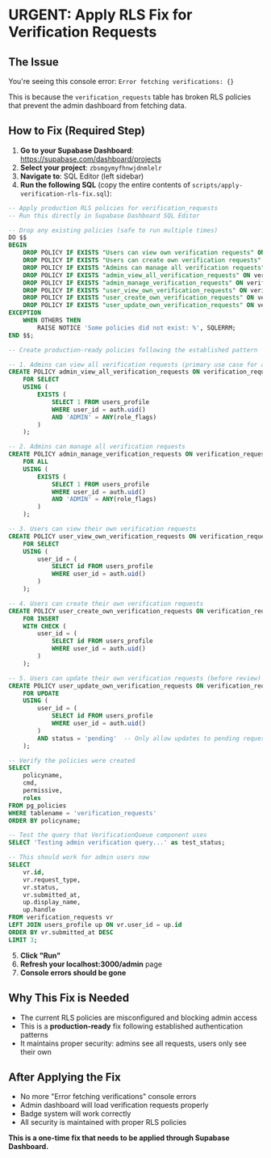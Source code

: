 # URGENT: Apply RLS Fix for Verification Requests

## The Issue
You're seeing this console error: `Error fetching verifications: {}`

This is because the `verification_requests` table has broken RLS policies that prevent the admin dashboard from fetching data.

## How to Fix (Required Step)

1. **Go to your Supabase Dashboard**: https://supabase.com/dashboard/projects
2. **Select your project**: `zbsmgymyfhnwjdnmlelr` 
3. **Navigate to**: SQL Editor (left sidebar)
4. **Run the following SQL** (copy the entire contents of `scripts/apply-verification-rls-fix.sql`):

```sql
-- Apply production RLS policies for verification_requests
-- Run this directly in Supabase Dashboard SQL Editor

-- Drop any existing policies (safe to run multiple times)
DO $$
BEGIN
    DROP POLICY IF EXISTS "Users can view own verification requests" ON verification_requests;
    DROP POLICY IF EXISTS "Users can create own verification requests" ON verification_requests;
    DROP POLICY IF EXISTS "Admins can manage all verification requests" ON verification_requests;
    DROP POLICY IF EXISTS "admin_view_all_verification_requests" ON verification_requests;
    DROP POLICY IF EXISTS "admin_manage_verification_requests" ON verification_requests;
    DROP POLICY IF EXISTS "user_view_own_verification_requests" ON verification_requests;
    DROP POLICY IF EXISTS "user_create_own_verification_requests" ON verification_requests;
    DROP POLICY IF EXISTS "user_update_own_verification_requests" ON verification_requests;
EXCEPTION
    WHEN OTHERS THEN 
        RAISE NOTICE 'Some policies did not exist: %', SQLERRM;
END $$;

-- Create production-ready policies following the established pattern

-- 1. Admins can view all verification requests (primary use case for admin dashboard)
CREATE POLICY admin_view_all_verification_requests ON verification_requests
    FOR SELECT
    USING (
        EXISTS (
            SELECT 1 FROM users_profile 
            WHERE user_id = auth.uid()
            AND 'ADMIN' = ANY(role_flags)
        )
    );

-- 2. Admins can manage all verification requests  
CREATE POLICY admin_manage_verification_requests ON verification_requests
    FOR ALL
    USING (
        EXISTS (
            SELECT 1 FROM users_profile 
            WHERE user_id = auth.uid()
            AND 'ADMIN' = ANY(role_flags)
        )
    );

-- 3. Users can view their own verification requests
CREATE POLICY user_view_own_verification_requests ON verification_requests
    FOR SELECT  
    USING (
        user_id = (
            SELECT id FROM users_profile 
            WHERE user_id = auth.uid()
        )
    );

-- 4. Users can create their own verification requests
CREATE POLICY user_create_own_verification_requests ON verification_requests
    FOR INSERT
    WITH CHECK (
        user_id = (
            SELECT id FROM users_profile 
            WHERE user_id = auth.uid()
        )
    );

-- 5. Users can update their own verification requests (before review)
CREATE POLICY user_update_own_verification_requests ON verification_requests
    FOR UPDATE
    USING (
        user_id = (
            SELECT id FROM users_profile 
            WHERE user_id = auth.uid()
        )
        AND status = 'pending'  -- Only allow updates to pending requests
    );

-- Verify the policies were created
SELECT 
    policyname,
    cmd,
    permissive,
    roles
FROM pg_policies 
WHERE tablename = 'verification_requests'
ORDER BY policyname;

-- Test the query that VerificationQueue component uses
SELECT 'Testing admin verification query...' as test_status;

-- This should work for admin users now
SELECT 
    vr.id,
    vr.request_type,
    vr.status,
    vr.submitted_at,
    up.display_name,
    up.handle
FROM verification_requests vr
LEFT JOIN users_profile up ON vr.user_id = up.id
ORDER BY vr.submitted_at DESC
LIMIT 3;
```

5. **Click "Run"**
6. **Refresh your localhost:3000/admin** page
7. **Console errors should be gone**

## Why This Fix is Needed

- The current RLS policies are misconfigured and blocking admin access
- This is a **production-ready** fix following established authentication patterns
- It maintains proper security: admins see all requests, users only see their own

## After Applying the Fix

- No more "Error fetching verifications" console errors
- Admin dashboard will load verification requests properly
- Badge system will work correctly
- All security is maintained with proper RLS policies

**This is a one-time fix that needs to be applied through Supabase Dashboard.**